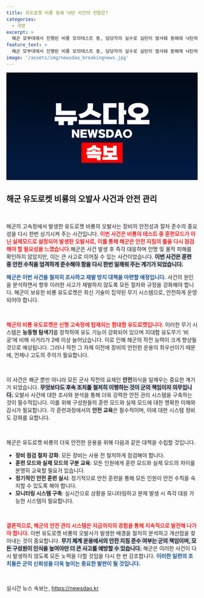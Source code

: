 ```yaml
---
title: 유도로켓 비룡 동해 낙탄 사건의 전말은?
categories:
  - 국방
excerpt: >
  해군 모부대에서 진행된 비룡 모의테스트 중, 담당자의 실수로 실탄이 발사돼 동해에 낙탄하는 해프닝이 발생했습니다. 다행히 인명피해는 없었지만, 해군은 안전 지침 미준수 원인 분석과 재발 방지 대책을 강조했습니다. 클릭해서 더 많은 details를 확인하세요!
feature_text: >
  해군 모부대에서 진행된 비룡 모의테스트 중, 담당자의 실수로 실탄이 발사돼 동해에 낙탄하는 해프닝이 발생했습니다. 다행히 인명피해는 없었지만, 해군은 안전 지침 미준수 원인 분석과 재발 방지 대책을 강조했습니다. 클릭해서 더 많은 details를 확인하세요!
image: '/assets/img/newsdao_breakingnews.jpg'
---
```


<p><img src="/assets/img/newsdao_breakingnews.jpg" alt="flaretime 속보" /></p>

<h2 data-ke-size="size26">해군 유도로켓 비룡의 오발사 사건과 안전 관리</h2>

<p data-ke-size="size16">&nbsp;</p>

<p>해군의 고속정에서 발생한 유도로켓 비룡의 오발사는 장비의 안전성과 절차 준수의 중요성을 다시 한번 상기시켜 주는 사건입니다. <b><span style="color: #ee2323;">이번 사건은 비룡의 테스트 중 훈련모드가 아닌 실제모드로 설정되어 발생한 오발사로, 이를 통해 해군은 안전 지침의 틀을 다시 점검해야 할 필요성을 느꼈습니다.</span></b>해군은 사건 발생 후 즉각 대응하며 인명 및 물적 피해를 확인하지 않았지만, 이는 큰 사고로 이어질 수 있는 사건이었습니다. <b><span style="background-color: #21538527;">이번 사건은 훈련 중 안전 수칙을 엄격하게 준수해야 함을 다시 한번 일깨워 주는 계기가 되었습니다.</span></b></p>

<p><b><span style="color: #1a5490;">해군은 이번 사건을 철저히 조사하고 재발 방지 대책을 마련할 예정입니다.</span></b> 사건의 원인을 분석하면서 향후 이러한 사고가 재발하지 않도록 모든 절차와 규정을 강화해야 합니다. 해군이 보유한 비룡 유도로켓은 최신 기술이 집약된 무기 시스템으로, 안전하게 운영되어야 합니다.</p>

<p data-ke-size="size16">&nbsp;</p>

<p><b><span style="color: #ee2323;">해군의 비룡 유도로켓은 신형 고속정에 탑재되는 함대함 유도로켓입니다.</span></b> 이러한 무기 시스템은 <strong>능동형 탐색기</strong>를 장착하여 유도 기능이 강화되어 있으며 지대함 유도무기 ‘비궁’에 비해 사거리가 2배 이상 늘어났습니다. 이로 인해 해군의 작전 능력이 크게 향상될 것으로 예상됩니다. 그러나 작전 그 자체 이전에 장비의 안전한 운용이 최우선이기 때문에, 언제나 고도의 주의가 필요합니다.</p>

<p data-ke-size="size16">&nbsp;</p>

<p>이 사건은 해군 뿐만 아니라 모든 군사 작전의 요체인 <strong>안전</strong>의식을 일깨우는 중요한 계기가 되었습니다. <b><span style="background-color: #21538527;">무엇보다도 후속 조치를 철저히 이행하는 것이 군의 책임이자 의무입니다.</span></b> 오발사 사건에 대한 조사와 분석을 통해 더욱 강력한 안전 관리 시스템을 구축하는 것이 필수적입니다. 이를 위해 구성원들의 훈련 모드와 실제 모드에 대한 명확한 이해와 감시가 필요합니다. 각 훈련과정에서의 <strong>안전 교육</strong>은 필수적이며, 이에 대한 시스템 정비도 강화를 요합니다.</p>

<p data-ke-size="size16">&nbsp;</p>

<p>해군은 유도로켓 비룡의 더욱 안전한 운용을 위해 다음과 같은 대책을 수립할 것입니다.</p>

<ul>
    <li><b>장비 점검 절차 강화</b>: 모든 장비는 사용 전 철저하게 점검해야 합니다.</li>
    <li><b>훈련 모드와 실제 모드의 구분 교육</b>: 모든 인원에게 훈련 모드와 실제 모드의 차이를 분명히 교육할 필요가 있습니다.</li>
    <li><b>정기적인 안전 훈련 실시</b>: 정기적으로 안전 훈련을 통해 모든 인원이 안전 수칙을 숙지할 수 있도록 해야 합니다.</li>
    <li><b>모니터링 시스템 구축</b>: 실시간으로 상황을 모니터링하고 문제 발생 시 즉각 대응 가능한 시스템이 필요합니다.</li>
</ul>

<p data-ke-size="size16">&nbsp;</p>

<p><b><span style="color: #ee2323;">결론적으로, 해군의 안전 관리 시스템은 지금까지의 경험을 통해 지속적으로 발전해 나가야 합니다.</span></b> 이번 유도로켓 비룡의 오발사가 발생한 배경을 철저히 분석하고 개선점을 찾아내는 것이 중요합니다. <b><span style="background-color: #21538527;">무기 체계 운용에서의 안전 지침 준수 여부는 군의 책임이며, 모든 구성원이 인식을 높여야만 더 큰 사고를 예방할 수 있습니다.</span></b> 해군은 이러한 사건이 다시 발생하지 않도록 모든 노력을 다할 것임을 다시 한 번 강조합니다. <b><span style="color: #1a5490;">이러한 일련의 조치들은 군의 신뢰성을 더욱 높이는 중요한 발판이 될 것입니다.</span></b> </p>

<p data-ke-size="size16">&nbsp;</p>
실시간 뉴스 속보는, <a href="https://newsdao.kr" rel="dofollow">https://newsdao.kr</a>


